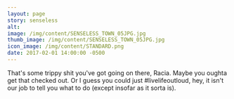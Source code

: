 ```yaml
---
layout: page
story: senseless
alt:
image: /img/content/SENSELESS_TOWN_05JPG.jpg
thumb_image: /img/content/SENSELESS_TOWN_05JPG.jpg
icon_image: /img/content/STANDARD.png
date: 2017-02-01 14:00:00 -0500
---
```



That's some trippy shit you've got going on there, Racia. Maybe you oughta get that checked out. Or I guess you could just #livelifeoutloud, hey, it isn't our job to tell you what to do (except insofar as it sorta is).